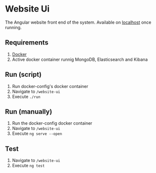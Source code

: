 # Website Ui
The Angular website front end of the system. Available on [localhost](http://localhost:4200/) once running.

## Requirements
1. [Docker](https://www.docker.com/)
2. Active docker container runnig MongoDB, Elasticsearch and Kibana

## Run (script)
1. Run docker-config's docker container
2. Navigate to `/website-ui`
3. Execute `./run`

## Run (manually)
1. Run the docker-config docker container
2. Navigate to `/website-ui`
3. Execute `ng serve --open`

## Test
1. Navigate to `/website-ui`
2. Execute `ng test`